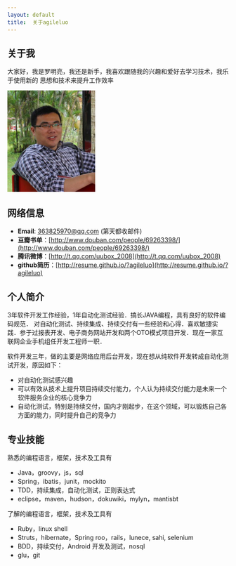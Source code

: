 ```yaml
---
layout: default
title:  关于agileluo
---
```



##  关于我 
大家好，我是罗明亮，我还是新手，我喜欢跟随我的兴趣和爱好去学习技术，我乐于使用新的
思想和技术来提升工作效率

[<img src="/myself.jpg" width=200>](/myself.jpg)

## 网络信息
* **Email**: 363825970@qq.com (第天都收邮件)
* **豆瓣书单**：[http://www.douban.com/people/69263398/](http://www.douban.com/people/69263398/)
* **腾讯微博**：[http://t.qq.com/uubox_2008](http://t.qq.com/uubox_2008)
* **github简历**：[http://resume.github.io/?agileluo](http://resume.github.io/?agileluo)


## 个人简介
3年软件开发工作经验，1年自动化测试经验．搞长JAVA编程，具有良好的软件编码规范．
对自动化测试、持续集成、持续交付有一些经验和心得．喜欢敏捷实践．参于过报表开发、电子商务网站开发和两个OTO模式项目开发．现在一家互联网企业手机组任开发工程师一职．

软件开发三年，做的主要是网络应用后台开发，现在想从纯软件开发转成自动化测试开发，原因如下：  

* 对自动化测试感兴趣
* 可以有效从技术上提升项目持续交付能力，个人认为持续交付能力是未来一个软件服务企业的核心竞争力
* 自动化测试，特别是持续交付，国内才刚起步，在这个领域，可以锻炼自己各方面的能力，同时提升自己的竞争力

## 专业技能

熟悉的编程语言，框架，技术及工具有  

* Java，groovy，js，sql
* Spring，ibatis，junit，mockito
* TDD，持续集成，自动化测试，正则表达式
* eclipse，maven，hudson，dokuwiki，mylyn，mantisbt

了解的编程语言，框架，技术及工具有

* Ruby，linux shell
* Struts，hibernate，Spring roo，rails，lunece, sahi, selenium
* BDD，持续交付，Android 开发及测试，nosql
* glu，git

